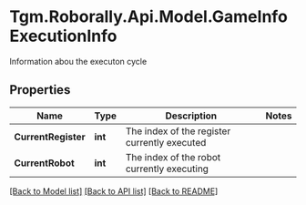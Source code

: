 # Tgm.Roborally.Api.Model.GameInfoExecutionInfo
Information abou the executon cycle

## Properties

Name | Type | Description | Notes
------------ | ------------- | ------------- | -------------
**CurrentRegister** | **int** | The index of the register currently executed | 
**CurrentRobot** | **int** | The index of the robot currently executing | 

[[Back to Model list]](../README.md#documentation-for-models) [[Back to API list]](../README.md#documentation-for-api-endpoints) [[Back to README]](../README.md)

